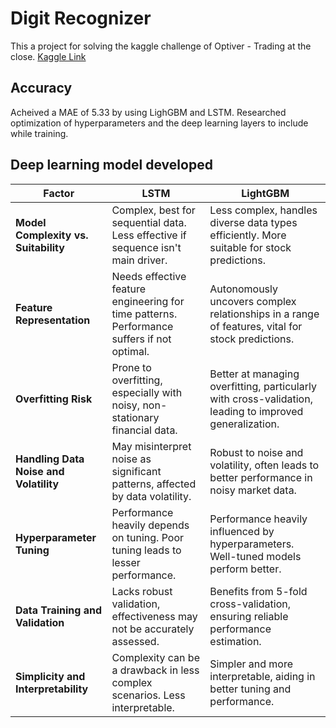 # Digit Recognizer
This a project for solving the kaggle challenge of Optiver - Trading at the close. [Kaggle Link](https://www.kaggle.com/competitions/optiver-trading-at-the-close)

## Accuracy
Acheived a MAE of 5.33 by using LighGBM and LSTM. Researched optimization of hyperparameters and the deep learning layers to include while training.

## Deep learning model developed
| Factor | LSTM | LightGBM |
|--------|------|----------|
| **Model Complexity vs. Suitability** | Complex, best for sequential data. Less effective if sequence isn't main driver. | Less complex, handles diverse data types efficiently. More suitable for stock predictions. |
| **Feature Representation** | Needs effective feature engineering for time patterns. Performance suffers if not optimal. | Autonomously uncovers complex relationships in a range of features, vital for stock predictions. |
| **Overfitting Risk** | Prone to overfitting, especially with noisy, non-stationary financial data. | Better at managing overfitting, particularly with cross-validation, leading to improved generalization. |
| **Handling Data Noise and Volatility** | May misinterpret noise as significant patterns, affected by data volatility. | Robust to noise and volatility, often leads to better performance in noisy market data. |
| **Hyperparameter Tuning** | Performance heavily depends on tuning. Poor tuning leads to lesser performance. | Performance heavily influenced by hyperparameters. Well-tuned models perform better. |
| **Data Training and Validation** | Lacks robust validation, effectiveness may not be accurately assessed. | Benefits from 5-fold cross-validation, ensuring reliable performance estimation. |
| **Simplicity and Interpretability** | Complexity can be a drawback in less complex scenarios. Less interpretable. | Simpler and more interpretable, aiding in better tuning and performance. |